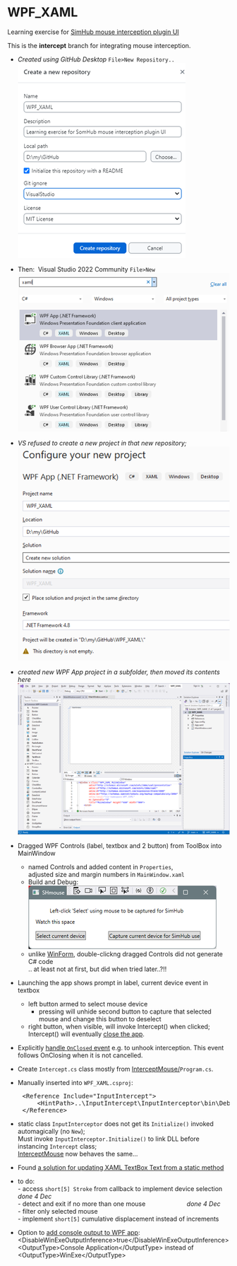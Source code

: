 # WPF_XAML
 Learning exercise for [SimHub mouse interception plugin UI](https://blekenbleu.github.io/static/SimHub/VisualStudio.htm#XAML)  

This is the **intercept** branch for integrating mouse interception.

- *Created using GitHub Desktop* `File>New Repository..`  
 ![](NewRepo.png)  
- Then:&nbsp; Visual Studio 2022 Community `File>New`  
 ![](newXAML.png)  
- *VS refused to create a new project in that new repository;*  
 ![](Configure.png)  
- *created new WPF App project in a subfolder, then moved its contents here*  
 ![](MainWindow.png)  

- Dragged WPF Controls (label, textbox and 2 button) from ToolBox into MainWindow  
	- named Controls and added content in `Properties`,  
		adjusted size and margin numbers in `MainWindow.xaml`  
	- Build and Debug:  
		![](SHmouse.png)
	- unlike [WinForm](https://github.com/blekenbleu/WinForm), double-clickng dragged Controls did not generate C# code  
		.. at least not at first, but did when tried later..?!!  
- Launching the app shows prompt in label, current device event in textbox
	- left button armed to select mouse device
		- pressing will unhide second button to capture that selected mouse and change this button to deselect
	- right button, when visible,  will invoke Intercept() when clicked;  
		Intercept() will eventually [close the app](https://stackoverflow.com/questions/2820357/how-do-i-exit-a-wpf-application-programmatically).
- Explicitly [handle <code>OnClosed</code> event](https://learn.microsoft.com/en-us/dotnet/api/system.windows.forms.form.onclosed?view=windowsdesktop-8.0)
	 e.g. to unhook interception.  This event follows OnClosing when it is not cancelled.
- Create <code>Intercept.cs</code> class mostly from
	<a href="https://github.com/blekenbleu/InterceptMouse">InterceptMouse/</a><code>Program.cs</code>.
- Manually inserted into <code>WPF_XAML.csproj</code>:
<pre>
	&lt;Reference Include="InputIntercept"&gt;
		&lt;HintPath&gt;..\InputIntercept\InputInterceptor\bin\Debug\netstandard2.0\InputIntercept.dll&lt;/HintPath&gt;
	&lt;/Reference&gt;
</pre>

- static class `InputInterceptor` does not get its `Initialize()` invoked automagically (no `New`);  
 	Must invoke `InputInterceptor.Initialize()` to link DLL before instancing `Intercept` class;  
    [InterceptMouse](https://github.com/blekenbleu/InterceptMouse) now behaves the same...  

- Found [a solution for updating XAML TextBox Text from a static method](https://stackoverflow.com/questions/13121155/)

- to do:  
		- access `short[5] Stroke` from callback to implement device selection &nbsp; *done 4 Dec*  
		- detect and exit if no more than one mouse &emsp; &emsp; &emsp; &emsp; &emsp; *done 4 Dec*    
		- filter only selected mouse  
		- implement `short[5]` cumulative displacement instead of increments  

- Option to [add console output to WPF app](https://learn.microsoft.com/en-us/answers/questions/168547/project-output-type-forced-to-windows-application):<br>
	&lt;DisableWinExeOutputInference>true</DisableWinExeOutputInference&gt;<br>
	&lt;OutputType&gt;Console Application&lt;/OutputType&gt; instead of &lt;OutputType&gt;WinExe&lt;/OutputType&gt;
	
